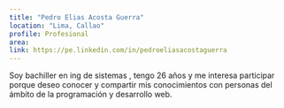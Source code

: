 ```yaml
---
title: "Pedro Elias Acosta Guerra"
location: "Lima, Callao"
profile: Profesional
area: 
link: https://pe.linkedin.com/in/pedroeliasacostaguerra
---
```


Soy bachiller en ing de sistemas , tengo 26 años y me interesa participar porque deseo conocer y compartir mis conocimientos con personas del ámbito de la programación y desarrollo web.